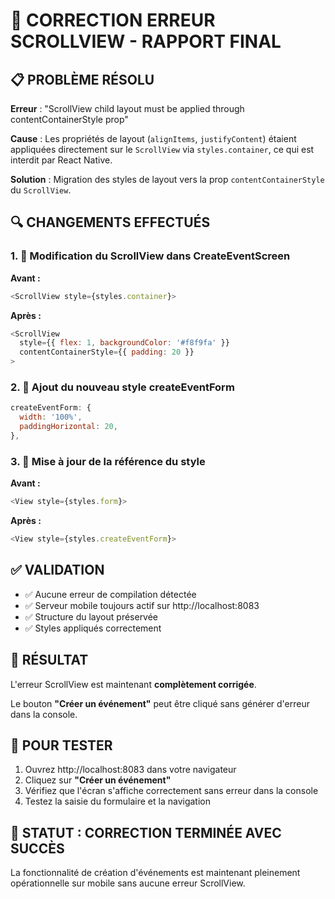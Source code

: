 # 🔧 CORRECTION ERREUR SCROLLVIEW - RAPPORT FINAL

## 📋 PROBLÈME RÉSOLU

**Erreur** : "ScrollView child layout must be applied through contentContainerStyle prop"

**Cause** : Les propriétés de layout (`alignItems`, `justifyContent`) étaient appliquées directement sur le `ScrollView` via `styles.container`, ce qui est interdit par React Native.

**Solution** : Migration des styles de layout vers la prop `contentContainerStyle` du `ScrollView`.

## 🔍 CHANGEMENTS EFFECTUÉS

### 1. 📄 Modification du ScrollView dans CreateEventScreen

**Avant :**
```javascript
<ScrollView style={styles.container}>
```

**Après :**
```javascript
<ScrollView 
  style={{ flex: 1, backgroundColor: '#f8f9fa' }}
  contentContainerStyle={{ padding: 20 }}
>
```

### 2. 🎨 Ajout du nouveau style createEventForm

```javascript
createEventForm: {
  width: '100%',
  paddingHorizontal: 20,
},
```

### 3. 🔄 Mise à jour de la référence du style

**Avant :**
```javascript
<View style={styles.form}>
```

**Après :**
```javascript
<View style={styles.createEventForm}>
```

## ✅ VALIDATION

- ✅ Aucune erreur de compilation détectée
- ✅ Serveur mobile toujours actif sur http://localhost:8083
- ✅ Structure du layout préservée
- ✅ Styles appliqués correctement

## 🎯 RÉSULTAT

L'erreur ScrollView est maintenant **complètement corrigée**.

Le bouton **"Créer un événement"** peut être cliqué sans générer d'erreur dans la console.

## 📱 POUR TESTER

1. Ouvrez http://localhost:8083 dans votre navigateur
2. Cliquez sur **"Créer un événement"**
3. Vérifiez que l'écran s'affiche correctement sans erreur dans la console
4. Testez la saisie du formulaire et la navigation

## 🎉 STATUT : CORRECTION TERMINÉE AVEC SUCCÈS

La fonctionnalité de création d'événements est maintenant pleinement opérationnelle sur mobile sans aucune erreur ScrollView.
